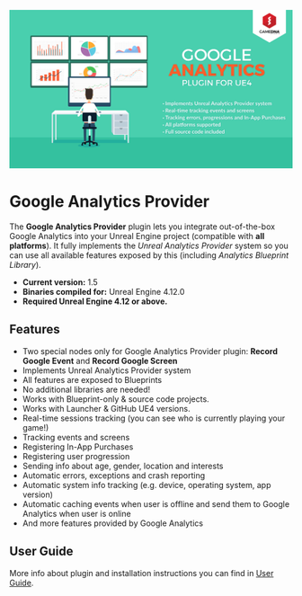 ![Splash](Resources/Splash.png)

# Google Analytics Provider

The **Google Analytics Provider** plugin lets you integrate out-of-the-box Google Analytics into your Unreal Engine project (compatible with **all platforms**). It fully implements the *Unreal Analytics Provider* system so you can use all available features exposed by this (including *Analytics Blueprint Library*).

* **Current version:** 1.5
* **Binaries compiled for:** Unreal Engine 4.12.0
* **Required Unreal Engine 4.12 or above.**

## Features
* Two special nodes only for Google Analytics Provider plugin: **Record Google Event** and **Record Google Screen**
* Implements Unreal Analytics Provider system
* All features are exposed to Blueprints
* No additional libraries are needed!
* Works with Blueprint-only & source code projects.
* Works with Launcher & GitHub UE4 versions.
* Real-time sessions tracking (you can see who is currently playing your game!)
* Tracking events and screens
* Registering In-App Purchases
* Registering user progression 
* Sending info about age, gender, location and interests
* Automatic errors, exceptions and crash reporting
* Automatic system info tracking (e.g. device, operating system, app version)
* Automatic caching events when user is offline and send them to Google Analytics when user is online
* And more features provided by Google Analytics

## User Guide
More info about plugin and installation instructions you can find in [User Guide](Documentation/GoogleAnalytics_UserGuide.pdf).
